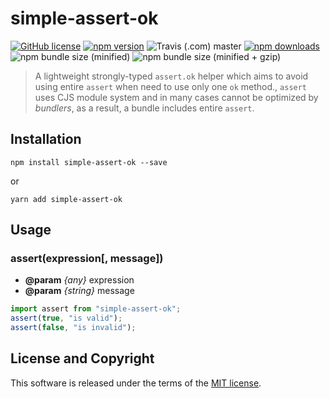 # simple-assert-ok

[![GitHub license](https://img.shields.io/badge/license-MIT-blue.svg?style=flat-square)](https://github.com/a-tarasyuk/simple-assert-ok/blob/master/LICENSE) [![npm version](https://img.shields.io/npm/v/simple-assert-ok.svg?style=flat-square)](https://www.npmjs.com/package/simple-assert-ok) ![Travis (.com) master](https://img.shields.io/travis/com/a-tarasyuk/simple-assert-ok/master.svg?style=flat-square) [![npm downloads](https://img.shields.io/npm/dm/simple-assert-ok.svg?style=flat-square)](https://www.npmjs.com/package/simple-assert-ok) ![npm bundle size (minified)](https://img.shields.io/bundlephobia/min/simple-assert-ok.svg?style=flat-square) ![npm bundle size (minified + gzip)](https://img.shields.io/bundlephobia/minzip/simple-assert-ok.svg?style=flat-square)

> A lightweight strongly-typed `assert.ok` helper which aims to avoid using entire `assert` when need to use only one `ok` method., `assert` uses CJS module system and in many cases cannot be optimized by _bundlers_, as a result, a bundle includes entire `assert`.

## Installation

```shell
npm install simple-assert-ok --save
```

or

```shell
yarn add simple-assert-ok
```

## Usage

### assert(expression[, message])

- **@param** _{any}_ expression
- **@param** _{string}_ message

```typescript
import assert from "simple-assert-ok";
assert(true, "is valid");
assert(false, "is invalid");
```

## License and Copyright

This software is released under the terms of the [MIT license](https://github.com/a-tarasyuk/simple-assert-ok/blob/master/LICENSE).
